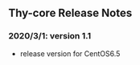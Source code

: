 Thy-core Release Notes
------------------------


### 2020/3/1: version 1.1
- release version for CentOS6.5
